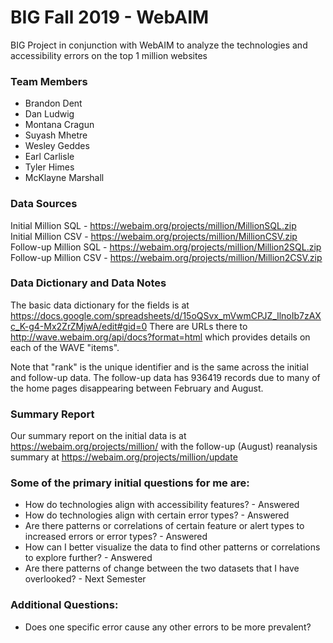 # BIG Fall 2019 - WebAIM
BIG Project in conjunction with WebAIM to analyze the technologies and accessibility errors on the top 1 million websites

### Team Members
- Brandon Dent
- Dan Ludwig
- Montana Cragun
- Suyash Mhetre
- Wesley Geddes
- Earl Carlisle
- Tyler Himes
- McKlayne Marshall

### Data Sources
Initial Million SQL - https://webaim.org/projects/million/MillionSQL.zip <br>
Initial Million CSV - https://webaim.org/projects/million/MillionCSV.zip <br>
Follow-up Million SQL - https://webaim.org/projects/million/Million2SQL.zip <br> 
Follow-up Million CSV - https://webaim.org/projects/million/Million2CSV.zip

### Data Dictionary and Data Notes
The basic data dictionary for the fields is at
https://docs.google.com/spreadsheets/d/15oQSvx_mVwmCPJZ_llnoIb7zAXc_K-g4-Mx2ZrZMjwA/edit#gid=0
There are URLs there to http://wave.webaim.org/api/docs?format=html
which provides details on each of the WAVE "items".

Note that "rank" is the unique identifier and is the same across the
initial and follow-up data. The follow-up data has 936419 records due
to many of the home pages disappearing between February and August.

### Summary Report
Our summary report on the initial data is at
https://webaim.org/projects/million/ with the follow-up (August)
reanalysis summary at https://webaim.org/projects/million/update

### Some of the primary initial questions for me are:
- How do technologies align with accessibility features? - Answered
- How do technologies align with certain error types? - Answered
- Are there patterns or correlations of certain feature or alert types
to increased errors or error types? - Answered
- How can I better visualize the data to find other patterns or
correlations to explore further? - Answered
- Are there patterns of change between the two datasets that I have overlooked? - Next Semester

### Additional Questions:
- Does one specific error cause any other errors to be more prevalent?
